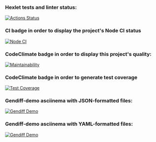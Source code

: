 ### Hexlet tests and linter status:

[![Actions Status](https://github.com/karinatimm/frontend-project-46/actions/workflows/hexlet-check.yml/badge.svg)](https://github.com/karinatimm/frontend-project-46/actions)

### CI badge in order to display the project's Node CI status

[![Node CI](https://github.com/karinatimm/frontend-project-46/actions/workflows/nodejs.yml/badge.svg)](https://github.com/karinatimm/frontend-project-46/actions/workflows/nodejs.yml)

### CodeClimate badge in order to display this project's quality:

[![Maintainability](https://api.codeclimate.com/v1/badges/bbd8041d000f45e24385/maintainability)](https://codeclimate.com/github/karinatimm/frontend-project-46/maintainability)

### CodeClimate badge in order to generate test coverage

[![Test Coverage](https://api.codeclimate.com/v1/badges/bbd8041d000f45e24385/test_coverage)](https://codeclimate.com/github/karinatimm/frontend-project-46/test_coverage)

### Gendiff-demo asciinema with JSON-formatted files:

[![Gendiff Demo](https://asciinema.org/a/8u7yfS1T1uHkRHLrAmKzTCtle.svg)](https://asciinema.org/a/8u7yfS1T1uHkRHLrAmKzTCtle)

### Gendiff-demo asciinema with YAML-formatted files:

[![Gendiff Demo](https://asciinema.org/a/nNq5N7FPEQF5OLdgcupQGOc8B.svg)](https://asciinema.org/a/nNq5N7FPEQF5OLdgcupQGOc8B)
